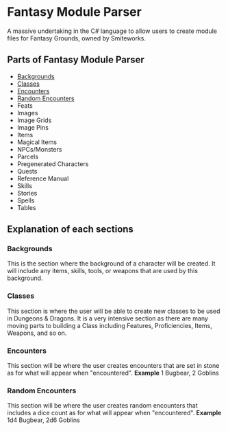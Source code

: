 # Fantasy Module Parser
A massive undertaking in the C# language to allow users to create module files for Fantasy Grounds, owned by Smiteworks.

## Parts of Fantasy Module Parser
- [Backgrounds](#backgrounds)
- [Classes](#classes)
- [Encounters](#encounters)
- [Random Encounters](#random-encounters)
- Feats
- Images
- Image Grids
- Image Pins
- Items
- Magical Items
- NPCs/Monsters
- Parcels
- Pregenerated Characters
- Quests
- Reference Manual
- Skills
- Stories
- Spells
- Tables

## Explanation of each sections

### Backgrounds
This is the section where the background of a character will be created. It will include any items, skills, tools, or weapons that are used by this background.

### Classes
This section is where the user will be able to create new classes to be used in Dungeons & Dragons. It is a very intensive section as there are many moving parts to building a Class including Features, Proficiencies, Items, Weapons, and so on. 

### Encounters
This section will be where the user creates encounters that are set in stone as for what will appear when "encountered".
**Example**
1 Bugbear, 2 Goblins

### Random Encounters
This section will be where the user creates random encounters that includes a dice count as for what will appear when "encountered".
**Example**
1d4 Bugbear, 2d6 Goblins
